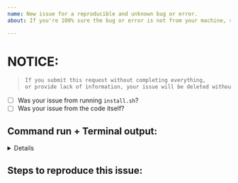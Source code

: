 ```yaml
---
name: New issue for a reproducible and unknown bug or error.
about: If you're 100% sure the bug or error is not from your machine, submit this issue for investigation.

---
```


# NOTICE:
> ```txt
> If you submit this request without completing everything,
> or provide lack of information, your issue will be deleted without comment.
> ```

- [ ] Was your issue from running `install.sh`?
- [ ] Was your issue from the code itself?

## Command run + Terminal output:
<details>
<!-- COMMAND YOU RAN -->

<!-- OUTPUT AFTER YOU RAN THAT COMMAND -->
</details>

## Steps to reproduce this issue:
<!--
    Order it as a list:
    - Step 1
    - Step 2
-->
